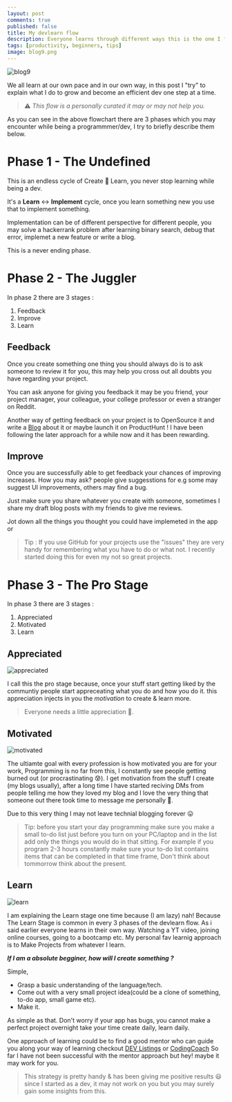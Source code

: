 ```yaml
---
layout: post
comments: true
published: false
title: My devlearn flow
description: Everyone learns through different ways this is the one I follow and recommend
tags: [productivity, beginners, tips]
image: blog9.png
---
```


![blog9](https://raw.githubusercontent.com/Bhupesh-V/Bhupesh-V.github.io/master/images/blog9.jpg)

We all learn at our own pace and in our own way, in this post I "try" to explain what I do to grow and become an efficient dev one step at a time.

> ⚠️ *This flow is a personally curated it may or may not help you.*


As you can see in the above flowchart there are 3 phases which you may encounter while being a programmmer/dev, I try to briefly describe them below.

# Phase 1 - The Undefined
This is an endless cycle of Create 🔄 Learn, you never stop learning while being a dev.

It's a **Learn** <-> **Implement** cycle, once you learn something new you use that to implement something.

Implementation can be of different perspective for different people, you may solve a hackerrank problem after learning binary search, debug that error, implemet a new feature or write a blog.

This is a never ending phase.

# Phase 2 - The Juggler
In phase 2 there are 3 stages :

1. Feedback 
2. Improve
3. Learn

## Feedback
Once you create something one thing you should always do is to ask someone to review it for you, this may help you cross out all doubts you have regarding your project.

You can ask anyone for giving you feedback it may be you friend, your project manager, your colleague, your college professor or even a stranger on Reddit.

Another way of getting feedback on your project is to OpenSource it and write a [Blog](https://dev.to/bhupesh/todohub-create-a-todo-list-using-github-issues-2had) about it or maybe launch it on ProductHunt !
I have been following the later approach for a while now and it has been rewarding.

## Improve
Once you are successfully able to get feedback your chances of improving increases.
How you may ask?
people give suggesstions for e.g some may suggest UI improvements, others may find a bug. 

Just make sure you share whatever you create with someone, sometimes I share my draft blog posts with my friends to give me reviews.

Jot down all the things you thought you could have implemeted in the app or 

> Tip : If you use GitHub for your projects use the "issues" they are very handy for remembering what you have to do or what not. I recently started doing this for even my not so great projects.


# Phase 3 - The Pro Stage
In phase 3 there are 3 stages :

1. Appreciated 
2. Motivated
3. Learn

## Appreciated

![appreciated](https://media.giphy.com/media/kiLq8SSDcewve/giphy.gif)

I call this the pro stage because, once your stuff start getting liked by the communtiy people start appreceating what you do and how you do it.
this appreciation injects in you the _motivation_ to create & learn more.

> Everyone needs a little appreciation 💟.

## Motivated

![motivated](https://media.giphy.com/media/3o6ZsXHLRnkgPtEYVi/giphy.gif)

The ultiamte goal with every profession is how motivated you are for your work, Programming is no far from this, I constantly see people getting burned out (or procrastinating 😰).
I get motivation from the stuff I create (my blogs usually), after a long time I have started reciving DMs from people telling me how they loved my blog and I love the very thing that someone out there took time to message me personally 💓.

Due to this very thing I may not leave technial blogging forever 😛

> Tip: before you start your day programming make sure you make a small to-do list
<span class="mark"> just before you turn on your PC/laptop </span> and in the list add only the things you would do in that sitting.
For example if you program 2-3 hours constantly make sure your to-do list contains items that can be completed in that time frame, Don't think about tommorrow think about the present.


## Learn

![learn](https://media.giphy.com/media/DpNrB4a210Qg0/giphy.gif)

I am explaining the Learn stage one time because (I am lazy) nah!
Because The Learn Stage is common in every 3 phases of the devlearn flow.
As i said earlier everyone learns in their own way.
Watching a YT video, joining online courses, going to a bootcamp etc.
My personal fav learnig approach is to Make Projects from whatever I learn.

_**If I am a absolute begginer, how will I create something ?**_

Simple, 
- Grasp a basic understanding of the language/tech.
- Come out with a very small project idea(could be a clone of something, to-do app, small game etc).
- Make it.

As simple as that.
Don't worry if your app has bugs, you cannot make a perfect project overnight take your time create daily, learn daily.

One approach of learning could be to find a good mentor who can guide you along your way of learning checkout [DEV Listings](https://dev.to/listings/mentors) or [CodingCoach](https://codingcoach.io/)
So far I have not been successful with the mentor approach but hey! maybe it may work for you.


> This strategy is pretty handy & has been giving me positive results 😃 since I started as a dev, it may not work on you but you may surely gain some insights from this.